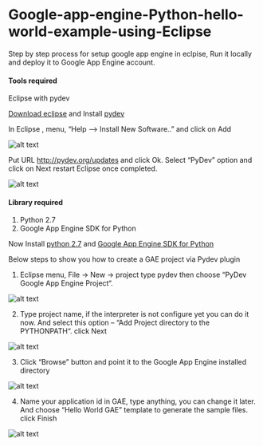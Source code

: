 # Google-app-engine-Python-hello-world-example-using-Eclipse
Step by step process for setup google app engine in eclpise, Run it locally and deploy it to Google App Engine account.

#### Tools required
Eclipse with pydev

[Download eclipse](https://www.eclipse.org/downloads/) and Install [pydev](http://www.pydev.org/)

In Eclipse , menu, “Help –> Install New Software..” and click on Add

![alt text](https://drive.google.com/uc?id=1FphKGMHJPC1bM0e2Sc6xmJhPBOvW_BMx)

Put URL http://pydev.org/updates and click Ok. Select “PyDev” option and click on Next restart Eclipse once completed.

![alt text](https://drive.google.com/uc?id=1zZgUS6K8pm1coP-FOMNu4sTmpIs98IP7)


#### Library required
1. Python 2.7
2. Google App Engine SDK for Python

Now Install [python 2.7](https://www.python.org/downloads/) and [Google App Engine SDK for Python](https://cloud.google.com/appengine/downloads#Google_App_Engine_SDK_for_Python)

Below steps to show you how to create a GAE project via Pydev plugin

1. Eclipse menu, File -> New -> project type pydev then choose “PyDev Google App Engine Project“. 

![alt text](https://drive.google.com/uc?id=1xSlvu2WfCzGUb55rcD_sYpFGVecCJpEq)

2. Type project name, if the interpreter is not configure yet you can do it now. And select this option – “Add Project directory to the PYTHONPATH“. click Next

![alt text](https://drive.google.com/uc?id=1_-FAyoI5NJpiLp5hQ_HDfZ331xJfYo_0)

3. Click “Browse” button and point it to the Google App Engine installed directory

![alt text](https://drive.google.com/uc?id=1H04PqeoRdRpopnCzP-_lDEeGKdFOjL0P)

4. Name your application id in GAE, type anything, you can change it later. And choose “Hello World GAE” template to generate the sample files. click Finish

![alt text](https://drive.google.com/uc?id=19AJfSPQ4HWzJnEQ3SOkUJIq2duTpG7JP)

